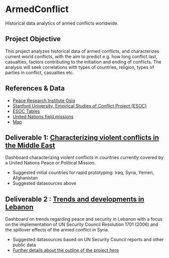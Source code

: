 # ArmedConflict
Historical data analytics of armed conflicts worldwide.

Project Objective
------------

This project analyzes historical data of armed conflicts, and characterizes current world conflicts, with the aim to predict e.g. how long conflict last, casualties, factors contributing to the initiation and ending of conflicts. The analysis will seek correlations with types of countries, religion, types of parties in conflict, casualties etc. 

References & Data
------------

- [Peace Research Institute Oslo](https://www.prio.org/Data/Armed-Conflict/)
- [Stanford University, Empirical Studies of Conflict Project (ESOC)](https://esoc.princeton.edu/file-type/external-data-repositories)
- [ESOC Tables](https://esoc.princeton.edu/file-type/tabular-data)
- [United Nations field missions](http://www.un.org/en/peacekeeping/about/dfs/)
- [Map](http://www.un.org/en/peacekeeping/documents/dfs_mission_supprt_map.pdf)

Deliverable 1: [Characterizing violent conflicts in the Middle East](https://github.com/ICT4SD/ArmedConflict/wiki/Characterizing-violent-conflicts-in-the-Middle-East)
--------------
Dashboard characterizing violent conflicts in countries currently covered by a United Nations Peace or Political Mission.
- Suggested initial countries for rapid prototyping: Iraq, Syria, Yemen, Afghanistan
- Suggested datasources above


Deliverable 2 : [Trends and developments in Lebanon](https://github.com/ICT4SD/ArmedConflict/wiki/Trends-and-developments-in-Lebanon)
-------------
Dashboard on trends regarding peace and security in Lebanon with a focus on the implementation of UN Security Council Resolution 1701 (2006) and the spillover effects of the armed conflict in Syria. 
- Suggested datasources based on UN Security Council reports and other public data
- [Further details about the outline of the project here](https://github.com/ICT4SD/ArmedConflict/wiki/Ten-years-of-Security-Council-Resolution-1701-(2006))

